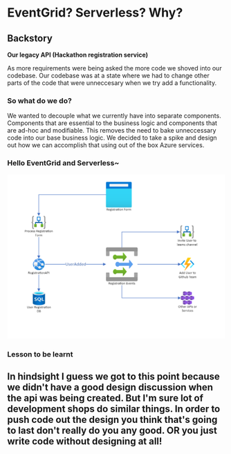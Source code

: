 # EventGrid? Serverless? Why?

## Backstory

**Our legacy API (Hackathon registration service)** 

As more requirements were being asked the more code we shoved into our codebase. Our codebase was at a state where we had to change other parts of the code that were unneccesary when we try add a functionality. 


### So what do we do? 
We wanted to decouple what we currently have into separate components. Components that are essential to the business logic and components that are ad-hoc and modifiable. This removes the need to bake unneccessary code into our base business logic. We decided to take a spike and design out how we can accomplish that using out of the box Azure services.  
### Hello EventGrid and Serverless~   

![eventgrid_diagram](../images/diagram.png)

### Lesson to be learnt
In hindsight I guess we got to this point because we didn't have a good design discussion when the api was being created. But I'm sure lot of development shops do similar things. In order to push code out the design you think that's going to last don't really do you any good. OR you just write code without designing at all! 
- 


